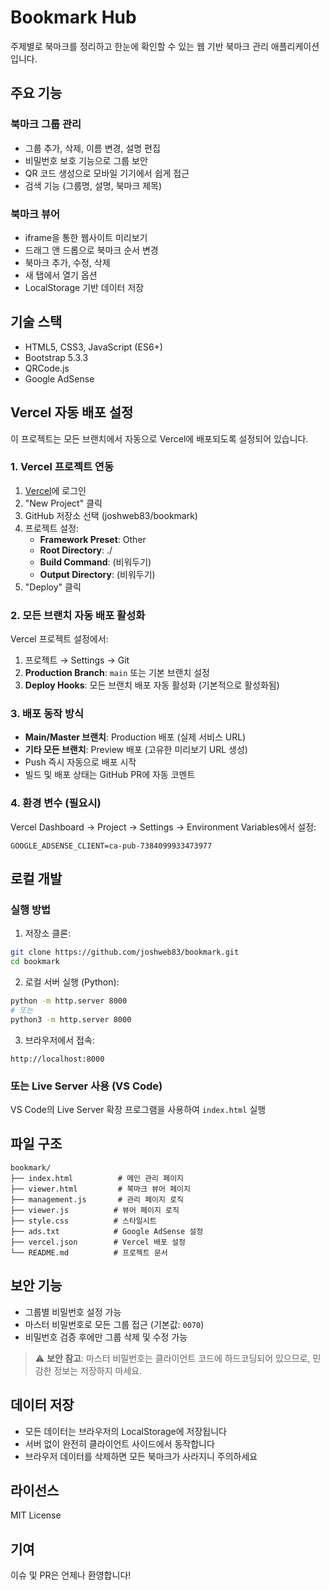 # Bookmark Hub

주제별로 북마크를 정리하고 한눈에 확인할 수 있는 웹 기반 북마크 관리 애플리케이션입니다.

## 주요 기능

### 북마크 그룹 관리
- 그룹 추가, 삭제, 이름 변경, 설명 편집
- 비밀번호 보호 기능으로 그룹 보안
- QR 코드 생성으로 모바일 기기에서 쉽게 접근
- 검색 기능 (그룹명, 설명, 북마크 제목)

### 북마크 뷰어
- iframe을 통한 웹사이트 미리보기
- 드래그 앤 드롭으로 북마크 순서 변경
- 북마크 추가, 수정, 삭제
- 새 탭에서 열기 옵션
- LocalStorage 기반 데이터 저장

## 기술 스택

- HTML5, CSS3, JavaScript (ES6+)
- Bootstrap 5.3.3
- QRCode.js
- Google AdSense

## Vercel 자동 배포 설정

이 프로젝트는 모든 브랜치에서 자동으로 Vercel에 배포되도록 설정되어 있습니다.

### 1. Vercel 프로젝트 연동

1. [Vercel](https://vercel.com)에 로그인
2. "New Project" 클릭
3. GitHub 저장소 선택 (joshweb83/bookmark)
4. 프로젝트 설정:
   - **Framework Preset**: Other
   - **Root Directory**: ./
   - **Build Command**: (비워두기)
   - **Output Directory**: (비워두기)
5. "Deploy" 클릭

### 2. 모든 브랜치 자동 배포 활성화

Vercel 프로젝트 설정에서:

1. 프로젝트 → Settings → Git
2. **Production Branch**: `main` 또는 기본 브랜치 설정
3. **Deploy Hooks**: 모든 브랜치 배포 자동 활성화 (기본적으로 활성화됨)

### 3. 배포 동작 방식

- **Main/Master 브랜치**: Production 배포 (실제 서비스 URL)
- **기타 모든 브랜치**: Preview 배포 (고유한 미리보기 URL 생성)
- Push 즉시 자동으로 배포 시작
- 빌드 및 배포 상태는 GitHub PR에 자동 코멘트

### 4. 환경 변수 (필요시)

Vercel Dashboard → Project → Settings → Environment Variables에서 설정:

```
GOOGLE_ADSENSE_CLIENT=ca-pub-7384099933473977
```

## 로컬 개발

### 실행 방법

1. 저장소 클론:
```bash
git clone https://github.com/joshweb83/bookmark.git
cd bookmark
```

2. 로컬 서버 실행 (Python):
```bash
python -m http.server 8000
# 또는
python3 -m http.server 8000
```

3. 브라우저에서 접속:
```
http://localhost:8000
```

### 또는 Live Server 사용 (VS Code)

VS Code의 Live Server 확장 프로그램을 사용하여 `index.html` 실행

## 파일 구조

```
bookmark/
├── index.html          # 메인 관리 페이지
├── viewer.html         # 북마크 뷰어 페이지
├── management.js       # 관리 페이지 로직
├── viewer.js          # 뷰어 페이지 로직
├── style.css          # 스타일시트
├── ads.txt            # Google AdSense 설정
├── vercel.json        # Vercel 배포 설정
└── README.md          # 프로젝트 문서
```

## 보안 기능

- 그룹별 비밀번호 설정 가능
- 마스터 비밀번호로 모든 그룹 접근 (기본값: `0070`)
- 비밀번호 검증 후에만 그룹 삭제 및 수정 가능

> ⚠️ **보안 참고**: 마스터 비밀번호는 클라이언트 코드에 하드코딩되어 있으므로, 민감한 정보는 저장하지 마세요.

## 데이터 저장

- 모든 데이터는 브라우저의 LocalStorage에 저장됩니다
- 서버 없이 완전히 클라이언트 사이드에서 동작합니다
- 브라우저 데이터를 삭제하면 모든 북마크가 사라지니 주의하세요

## 라이선스

MIT License

## 기여

이슈 및 PR은 언제나 환영합니다!
